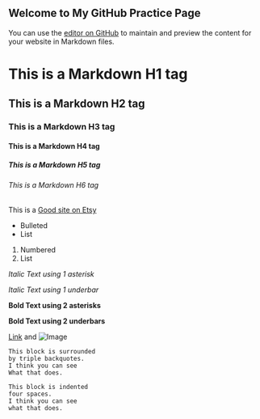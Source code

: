 ## Welcome to My GitHub Practice Page

You can use the [editor on GitHub](https://github.com/CharlieDaw/CharlieDaw.github.io/edit/master/index.md) to maintain and preview the content for your website in Markdown files.

# This is a Markdown H1 tag
## This is a Markdown H2 tag
### This is a Markdown H3 tag
#### This is a Markdown H4 tag
##### This is a Markdown H5 tag
###### This is a Markdown H6 tag

This is a [Good site on Etsy](https://www.etsy.com/market/its_5_oclock_somewhere)

- Bulleted
- List

1. Numbered
2. List

*Italic Text using 1 asterisk*

_Italic Text using 1 underbar_

**Bold Text using 2 asterisks**

__Bold Text using 2 underbars__

[Link](url) and ![Image](src)

```
This block is surrounded
by triple backquotes.
I think you can see
What that does.
```

    This block is indented
    four spaces.
    I think you can see
    what that does.
    

